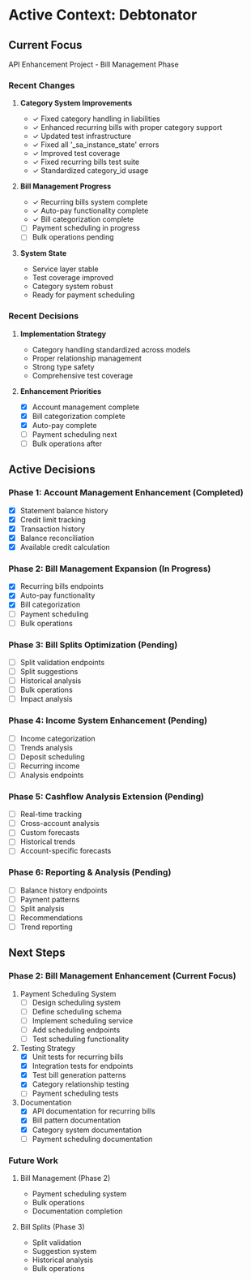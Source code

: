# Active Context: Debtonator

## Current Focus
API Enhancement Project - Bill Management Phase

### Recent Changes
1. **Category System Improvements**
   - ✓ Fixed category handling in liabilities
   - ✓ Enhanced recurring bills with proper category support
   - ✓ Updated test infrastructure
   - ✓ Fixed all '_sa_instance_state' errors
   - ✓ Improved test coverage
   - ✓ Fixed recurring bills test suite
   - ✓ Standardized category_id usage

2. **Bill Management Progress**
   - ✓ Recurring bills system complete
   - ✓ Auto-pay functionality complete
   - ✓ Bill categorization complete
   - [ ] Payment scheduling in progress
   - [ ] Bulk operations pending

3. **System State**
   - Service layer stable
   - Test coverage improved
   - Category system robust
   - Ready for payment scheduling

### Recent Decisions
1. **Implementation Strategy**
   - Category handling standardized across models
   - Proper relationship management
   - Strong type safety
   - Comprehensive test coverage

2. **Enhancement Priorities**
   - [x] Account management complete
   - [x] Bill categorization complete
   - [x] Auto-pay complete
   - [ ] Payment scheduling next
   - [ ] Bulk operations after

## Active Decisions

### Phase 1: Account Management Enhancement (Completed)
- [x] Statement balance history
- [x] Credit limit tracking
- [x] Transaction history
- [x] Balance reconciliation
- [x] Available credit calculation

### Phase 2: Bill Management Expansion (In Progress)
- [x] Recurring bills endpoints
- [x] Auto-pay functionality
- [x] Bill categorization
- [ ] Payment scheduling
- [ ] Bulk operations

### Phase 3: Bill Splits Optimization (Pending)
- [ ] Split validation endpoints
- [ ] Split suggestions
- [ ] Historical analysis
- [ ] Bulk operations
- [ ] Impact analysis

### Phase 4: Income System Enhancement (Pending)
- [ ] Income categorization
- [ ] Trends analysis
- [ ] Deposit scheduling
- [ ] Recurring income
- [ ] Analysis endpoints

### Phase 5: Cashflow Analysis Extension (Pending)
- [ ] Real-time tracking
- [ ] Cross-account analysis
- [ ] Custom forecasts
- [ ] Historical trends
- [ ] Account-specific forecasts

### Phase 6: Reporting & Analysis (Pending)
- [ ] Balance history endpoints
- [ ] Payment patterns
- [ ] Split analysis
- [ ] Recommendations
- [ ] Trend reporting

## Next Steps

### Phase 2: Bill Management Enhancement (Current Focus)
1. Payment Scheduling System
   - [ ] Design scheduling system
   - [ ] Define scheduling schema
   - [ ] Implement scheduling service
   - [ ] Add scheduling endpoints
   - [ ] Test scheduling functionality

2. Testing Strategy
   - [x] Unit tests for recurring bills
   - [x] Integration tests for endpoints
   - [x] Test bill generation patterns
   - [x] Category relationship testing
   - [ ] Payment scheduling tests

3. Documentation
   - [x] API documentation for recurring bills
   - [x] Bill pattern documentation
   - [x] Category system documentation
   - [ ] Payment scheduling documentation

### Future Work
1. Bill Management (Phase 2)
   - Payment scheduling system
   - Bulk operations
   - Documentation completion

2. Bill Splits (Phase 3)
   - Split validation
   - Suggestion system
   - Historical analysis
   - Bulk operations
